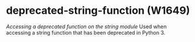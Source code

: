 # deprecated-string-function (W1649)
*Accessing a deprecated function on the string module* Used when
accessing a string function that has been deprecated in Python 3.
